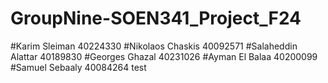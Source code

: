 # GroupNine-SOEN341_Project_F24
#Karim Sleiman 40224330
#Nikolaos Chaskis 40092571
#Salaheddin Alattar 40189830
#Georges Ghazal 40231026
#Ayman El Balaa 40200099
#Samuel Sebaaly 40084264
test
